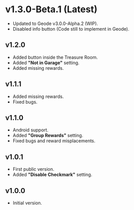 # v1.3.0-Beta.1 (Latest)

* Updated to Geode v3.0.0-Alpha.2 (WIP).
* Disabled info button (Code still to implement in Geode).

## v1.2.0

* Added button inside the Treasure Room.
* Added **"Not in Garage"** setting.
* Added missing rewards.

## v1.1.1

* Added missing rewards.
* Fixed bugs.

## v1.1.0

* Android support.
* Added **"Group Rewards"** setting.
* Fixed bugs and reward misplacements.

## v1.0.1

* First public version.
* Added **"Disable Checkmark"** setting.

## v1.0.0

* Initial version.
